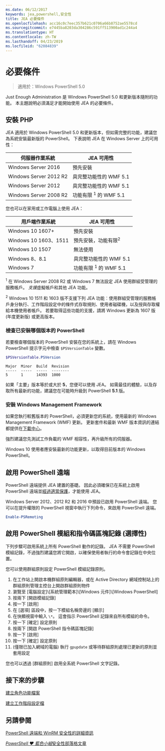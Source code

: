 ```yaml
---
ms.date: 06/12/2017
keywords: jea,powershell,安全性
title: JEA 必要條件
ms.openlocfilehash: acc16c0c7eec357b621c0706a66b8752ae5578cd
ms.sourcegitcommit: e7445ba8203da304286c591ff513900ad1c244a4
ms.translationtype: HT
ms.contentlocale: zh-TW
ms.lasthandoff: 04/23/2019
ms.locfileid: "62084839"
---
```

# <a name="prerequisites"></a>必要條件

> 適用於：Windows PowerShell 5.0

Just Enough Administration 是 Windows PowerShell 5.0 和更新版本隨附的功能。
本主題說明必須滿足才能開始使用 JEA 的必要條件。

## <a name="install-jea"></a>安裝 PHP

JEA 適用於 Windows PowerShell 5.0 和更新版本，但如需完整的功能，建議您為系統安裝最新版的 PowerShell。
下表說明 JEA 在 Windows Server 上的可用性：

伺服器作業系統   | JEA 可用性
--------------------------|--------------------------------
Windows Server 2016       | 預先安裝
Windows Server 2012 R2    | 具完整功能性的 WMF 5.1
Windows Server 2012       | 具完整功能性的 WMF 5.1
Windows Server 2008 R2    | 功能有限 <sup>1</sup> 的 WMF 5.1

您也可以在家用或工作電腦上使用 JEA：

用戶端作業系統   | JEA 可用性
--------------------------|-----------------------------------------------------
Windows 10 1607+          | 預先安裝
Windows 10 1603、1511     | 預先安裝，功能有限<sup>2</sup>
Windows 10 1507           | 無法使用
Windows 8、8.1            | 具完整功能性的 WMF 5.1
Windows 7                 | 功能有限 <sup>1</sup> 的 WMF 5.1

<sup>1</sup> 在 Windows Server 2008 R2 或 Windows 7 無法設定 JEA 使用群組受管理的服務帳戶。
*支援*虛擬帳戶和其他 JEA 功能。

<sup>2</sup> Windows 10 1511 和 1603 版不支援下列 JEA 功能︰使用群組受管理的服務帳戶身分執行、工作階段設定中的條件式存取規則、使用者磁碟機，以及授與存取權給本機使用者帳戶。
若要取得這些功能的支援，請將 Windows 更新為 1607 版 (年度更新版) 或更高版本。

### <a name="check-which-version-of-powershell-is-installed"></a>檢查已安裝哪個版本的 PowerShell

若要檢查哪個版本的 PowerShell 安裝在您的系統上，請在 Windows PowerShell 提示字元中檢查 `$PSVersionTable` 變數。

```powershell
$PSVersionTable.PSVersion
```

```output
Major  Minor  Build  Revision
-----  -----  -----  --------
5      1      14393  1000
```

如果「主要」版本等於或大於 **5**，您便可以使用 JEA。
如需最佳的體驗，以及存取所有最新的功能，建議您在可能時升級到 PowerShell **5.1** 版。

### <a name="install-windows-management-framework"></a>安裝 Windows Management Framework

如果您執行較舊版本的 PowerShell，必須更新您的系統，使用最新的 Windows Management Framework (WMF) 更新。
更新套件和最新 WMF 版本資訊的連結都提供在[下載中心](https://blogs.msdn.microsoft.com/powershell/2016/02/24/windows-management-framework-wmf-5-0-rtm-packages-has-been-republished/)。

強烈建議您先測試工作負載的 WMF 相容性，再升級所有的伺服器。

Windows 10 使用者應安裝最新的功能更新，以取得目前版本的 Windows PowerShell。

## <a name="enable-powershell-remoting"></a>啟用 PowerShell 遠端

PowerShell 遠端提供 JEA 建置的基礎。
因此必須確保已在系統上啟用 PowerShell 遠端並[經過適當保護](/powershell/scripting/setup/winrmsecurity)，才能使用 JEA。

Windows Server 2012、2012 R2 和 2016 中預設已啟用 PowerShell 遠端。
您可以在提升權限的 PowerShell 視窗中執行下列命令，來啟用 PowerShell 遠端。

```powershell
Enable-PSRemoting
```

## <a name="enable-powershell-module-and-script-block-logging-optional"></a>啟用 PowerShell 模組和指令碼區塊記錄 (選擇性)

下列步驟可啟用系統上所有 PowerShell 動作的記錄。
JEA 不需要 PowerShell 模組記錄，不過強烈建議您將它開啟，以確保使用者執行的命令會記錄在中央位置。

您可以使用群組原則設定 PowerShell 模組記錄原則。

1. 在工作站上開啟本機群組原則編輯器，或在 Active Directory 網域控制站上的群組原則管理主控台上開啟群組原則物件
2. 瀏覽至 [電腦設定]\\[系統管理範本]\\[Windows 元件]\\[Windows PowerShell]
3. 按兩下 [開啟模組記錄]
4. 按一下 [啟用]
5. 在 [選項] 區段中，按一下模組名稱旁邊的 [顯示]
6. 在快顯視窗中輸入 `\*`。 這會指示 PowerShell 記錄來自所有模組的命令。
7. 按一下 [確定] 設定原則
8. 按兩下 [開啟 PowerShell 指令碼區塊記錄]
9. 按一下 [啟用]
10. 按一下 [確定] 設定原則
11. (僅限已加入網域的電腦) 執行 `gpupdate` 或等待群組原則處理已更新的原則並套用設定

您也可以透過 [群組原則] 啟用全系統 PowerShell 文字記錄。

## <a name="next-steps"></a>接下來的步驟

[建立角色功能檔案](role-capabilities.md)

[建立工作階段設定檔](session-configurations.md)

## <a name="see-also"></a>另請參閱

[PowerShell 遠端和 WinRM 安全性的詳細資訊](/powershell/scripting/setup/winrmsecurity)

[*PowerShell ♥ 藍色小組*安全性部落格文章](https://blogs.msdn.microsoft.com/powershell/2015/06/09/powershell-the-blue-team/)